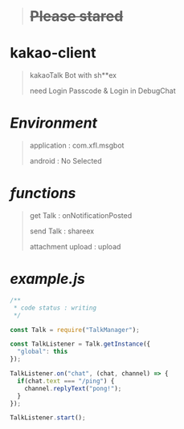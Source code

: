 > # ~~Please stared~~

# kakao-client
> kakaoTalk Bot with sh**ex
> 
> need Login Passcode & 
> Login in DebugChat

___Environment___
=
> application : com.xfl.msgbot
> 
> android : No Selected

___functions___
=
> get Talk : onNotificationPosted
>
> send Talk : shareex
>
> attachment upload : upload

___example.js___
=
```js
/**
 * code status : writing
 */

const Talk = require("TalkManager");

const TalkListener = Talk.getInstance({
  "global": this
});

TalkListener.on("chat", (chat, channel) => {
  if(chat.text === "/ping") {
    channel.replyText("pong!");
  }
});

TalkListener.start();
```
